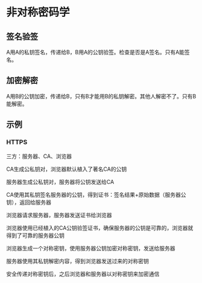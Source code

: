 # 非对称密码学

## 签名验签

A用A的私钥签名，传递给B，B用A的公钥验签。检查是否是A签名。只有A能签名。

## 加密解密

A用B的公钥加密，传递给B，只有B才能用B的私钥解密。其他人解密不了。只有B能解密。

## 示例

### HTTPS

三方：服务器、CA、浏览器

CA生成公私钥对，浏览器默认植入了著名CA的公钥

服务器生成公私钥对，服务器将公钥发送给CA

CA使用其私钥签名服务器的公钥，得到证书：签名结果+原始数据（服务器公钥），返回给服务器

浏览器请求服务器，服务器发送证书给浏览器

浏览器使用已经植入的CA公钥验签证书，确保服务器的公钥是可靠的，浏览器就得到了可靠的服务器公钥

浏览器生成一个对称密钥，使用服务器公钥加密对称密钥，发送给服务器

服务器使用其私钥解密内容，得到浏览器发送过来的对称密钥

安全传递对称密钥后，之后浏览器和服务器以对称密钥来加密通信

